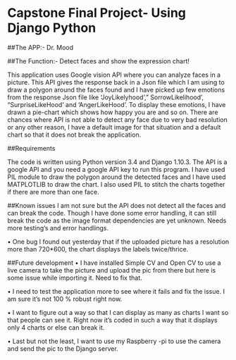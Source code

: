 # Capstone Final Project- Using Django Python

##The APP:- Dr. Mood

##The Function:- Detect faces and show the expression chart!

This application uses Google vision API where you can analyze faces in a picture. This API gives the response back in a Json file which I am using to draw a polygon around the faces found and I have picked up few emotions from the response Json file like ‘JoyLikelyhood’,” SorrowLikelihood’, “SurpriseLikeHood’ and ‘AngerLikeHood’. To display these emotions, I have drawn a pie-chart which shows how happy you are and so on. There are chances where API is not able to detect any face due to very bad resolution or any other reason, I have a default image for that situation and a default chart so that it does not break the application.

##Requirements

The code is written using Python version 3.4 and Django 1.10.3. The API is a google API and you need a google API key to run this program. I have used PIL module to draw the polygon around the detected faces and I have used MATPLOTLIB to draw the chart. I also used PIL to stitch the charts together if there are more than one face.

##Known issues
I am not sure but the API does not detect all the faces and can break the code. Though I have done some error handling, it can still break the code as the image format dependencies are yet unknown. Needs more testing’s and error handlings.

• One bug I found out yesterday that if the uploaded picture has a resolution more than 720*600, the chart displays the labels twice/thrice. 


##Future development
•	I have installed Simple CV and Open CV to use a live camera to take the picture and upload the pic from there but here is some issue while importing it. Need to fix that.


•	I need to test the application more to see where it fails and fix the issue. I am sure it’s not 100 % robust right now.


•	I want to figure out a way so that I can display as many as charts I want so that people can see it. Right now it’s coded in such a way that it displays only 4 charts or else can break it.


• Last but not the least, I want to use my Raspberry -pi to use the camera and send the pic to the Django server.
